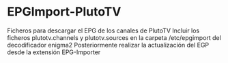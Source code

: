 # EPGImport-PlutoTV
Ficheros para descargar el EPG de los canales de PlutoTV
Incluir los ficheros plutotv.channels y plutotv.sources en la carpeta /etc/epgimport del decodificador enigma2
Posteriormente realizar la actualización del EGP desde la extensión EPG-Importer